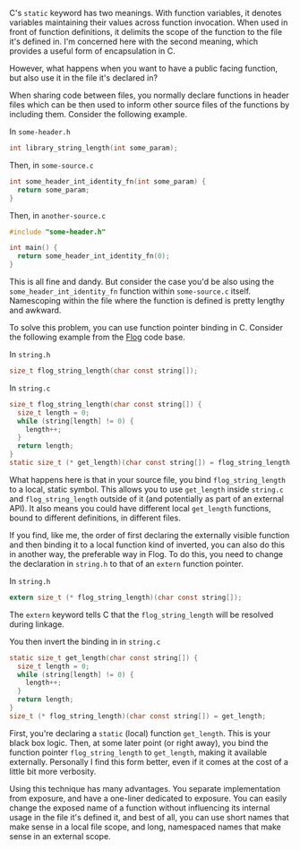 C's `static` keyword has two meanings. With function variables, it denotes
variables maintaining their values across function invocation. When used in
front of function definitions, it delimits the scope of the function to the file
it's defined in. I'm concerned here with the second meaning, which provides a
useful form of encapsulation in C.

However, what happens when you want to have a public facing function, but also
use it in the file it's declared in?

When sharing code between files, you normally declare functions in header files
which can be then used to inform other source files of the functions by
including them. Consider the following example.

In `some-header.h`

```c
int library_string_length(int some_param);
```

Then, in `some-source.c`

```c
int some_header_int_identity_fn(int some_param) {
  return some_param;
}
```

Then, in `another-source.c`

```c
#include "some-header.h"

int main() {
  return some_header_int_identity_fn(0);
}
```

This is all fine and dandy. But consider the case you'd be also using the
`some_header_int_identity_fn` function within `some-source.c` itself.
Namescoping within the file where the function is defined is pretty lengthy
and awkward.

To solve this problem, you can use function pointer binding in C. Consider the
following example from the [Flog][flog] code base.

In `string.h`

```c
size_t flog_string_length(char const string[]);
```

In `string.c`

```c
size_t flog_string_length(char const string[]) {
  size_t length = 0;
  while (string[length] != 0) {
    length++;
  }
  return length;
}
static size_t (* get_length)(char const string[]) = flog_string_length;
```

What happens here is that in your source file, you bind `flog_string_length` to
a local, static symbol. This allows you to use `get_length` inside `string.c`
and `flog_string_length` outside of it (and potentially as part of an external
API). It also means you could have different local `get_length` functions,
bound to different definitions, in different files.

If you find, like me, the order of first declaring the externally visible
function and then binding it to a local function kind of inverted, you can also
do this in another way, the preferable way in Flog. To do this, you need to
change the declaration in `string.h` to that of an `extern` function pointer.

In `string.h`

```c
extern size_t (* flog_string_length)(char const string[]);
```

The `extern` keyword tells C that the `flog_string_length` will be resolved
during linkage.

You then invert the binding in in `string.c`

```c
static size_t get_length(char const string[]) {
  size_t length = 0;
  while (string[length] != 0) {
    length++;
  }
  return length;
}
size_t (* flog_string_length)(char const string[]) = get_length;
```

First, you're declaring a `static` (local) function `get_length`. This is your
black box logic. Then, at some later point (or right away), you bind the
function pointer `flog_string_length` to `get_length`, making it available
externally. Personally I find this form better, even if it comes at the cost of
a little bit more verbosity.

Using this technique has many advantages. You separate implementation from
exposure, and have a one-liner dedicated to exposure. You can easily change the
exposed name of a function without influencing its internal usage in the file
it's defined it, and best of all, you can use short names that make sense in a
local file scope, and long, namespaced names that make sense in an external
scope.

[flog]: https://github.com/flogjs/flog
